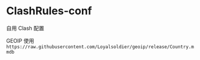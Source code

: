 # ClashRules-conf
自用 Clash 配置

GEOIP 使用 `https://raw.githubusercontent.com/Loyalsoldier/geoip/release/Country.mmdb`